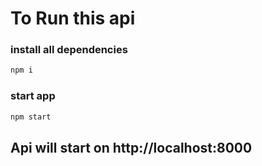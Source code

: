 # To Run this api

### install all dependencies

```bash
npm i
```

### start app

```bash
npm start
```

## Api will start on http://localhost:8000
